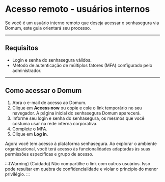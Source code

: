 # Acesso remoto - usuários internos

Se você é um usuário interno remoto que deseja acessar o senhasegura via Domum, este guia orientará seu processo.

* * *

## Requisitos

* Login e senha do senhasegura válidos.
* Método de autenticação de múltiplos fatores (MFA) configurado pelo administrador.

* * *

## Como acessar o Domum

1. Abra o e-mail de acesso ao Domum.
2. Clique em **Access now** ou copie e cole o link temporário no seu navegador. A página inicial do senhasegura Domum aparecerá.
3. Informe seu login e senha do senhasegura, os mesmos que você costuma usar na rede interna corporativa.
4. Complete o MFA.
5. Clique em **Log in**.

Agora você tem acesso à plataforma senhasegura. Ao explorar o ambiente organizacional, você terá acesso às funcionalidades adaptadas às suas permissões específicas e grupo de acesso.

:::(Warning) (Cuidado)
Não compartilhe o link com outros usuários. Isso pode resultar em quebra de confidencialidade e violar o princípio do menor privilégio.
:::
